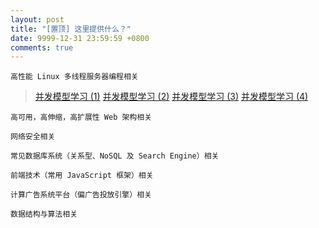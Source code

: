 ```yaml
---
layout: post
title: "[置顶] 这里提供什么？"
date: 9999-12-31 23:59:59 +0800
comments: true
---
```

```
高性能 Linux 多线程服务器编程相关
```

> [并发模型学习 (1)](/2015/06/19/2015-06-20-seven-concurrency-models-in-seven-weeks-thread/)
> [并发模型学习 (2)](/2015/06/19/2015-06-20-seven-concurrency-models-in-seven-weeks-mutex/)
> [并发模型学习 (3)](/2015/06/20/2015-06-21-seven-concurrency-models-in-seven-weeks-memory-visibility/)
> [并发模型学习 (4)](2015/06/21/2015-06-22-seven-concurrency-models-in-seven-weeks-dining-philosophers-problem/)

```
高可用，高伸缩，高扩展性 Web 架构相关
```

```
网络安全相关
```

```
常见数据库系统（关系型、NoSQL 及 Search Engine）相关
```

```
前端技术（常用 JavaScript 框架）相关
```

```
计算广告系统平台（偏广告投放引擎）相关
```

```
数据结构与算法相关
```
